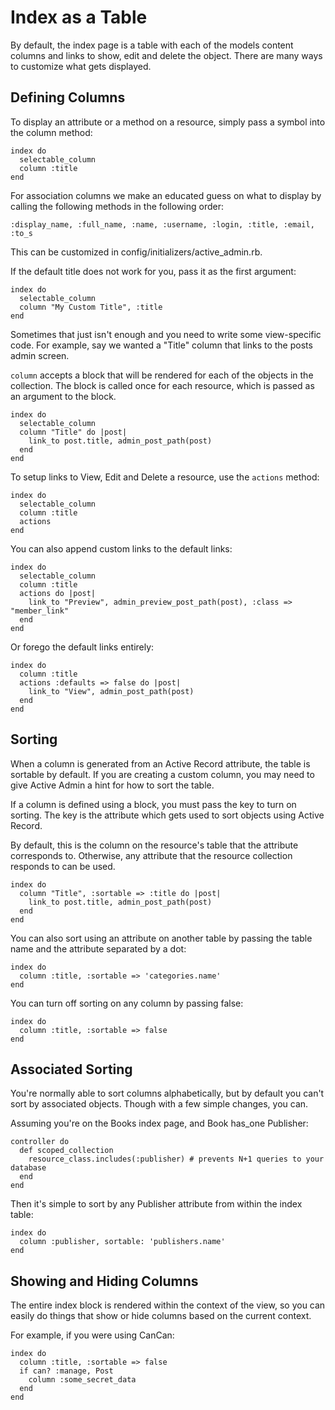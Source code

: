 <!--
  WARNING: Please DO NOT edit this file! Update
  source documentation in lib/active_admin/views
  and execute rake yard to regenerate it.
-->

# Index as a Table

By default, the index page is a table with each of the models content columns and links to
show, edit and delete the object. There are many ways to customize what gets
displayed.

## Defining Columns

To display an attribute or a method on a resource, simply pass a symbol into the
column method:

    index do
      selectable_column
      column :title
    end

For association columns we make an educated guess on what to display by
calling the following methods in the following order:

    :display_name, :full_name, :name, :username, :login, :title, :email, :to_s

This can be customized in config/initializers/active_admin.rb.

If the default title does not work for you, pass it as the first argument:

    index do
      selectable_column
      column "My Custom Title", :title
    end

Sometimes that just isn't enough and you need to write some view-specific code.
For example, say we wanted a "Title" column that links to the posts admin screen.

`column` accepts a block that will be rendered for each of the objects in the collection.
The block is called once for each resource, which is passed as an argument to the block.

    index do
      selectable_column
      column "Title" do |post|
        link_to post.title, admin_post_path(post)
      end
    end

To setup links to View, Edit and Delete a resource, use the `actions` method:

    index do
      selectable_column
      column :title
      actions
    end

You can also append custom links to the default links:

    index do
      selectable_column
      column :title
      actions do |post|
        link_to "Preview", admin_preview_post_path(post), :class => "member_link"
      end
    end

Or forego the default links entirely:

    index do
      column :title
      actions :defaults => false do |post|
        link_to "View", admin_post_path(post)
      end
    end

## Sorting

When a column is generated from an Active Record attribute, the table is
sortable by default. If you are creating a custom column, you may need to give
Active Admin a hint for how to sort the table.

If a column is defined using a block, you must pass the key to turn on sorting. The key
is the attribute which gets used to sort objects using Active Record.

By default, this is the column on the resource's table that the attribute corresponds to.
Otherwise, any attribute that the resource collection responds to can be used.

    index do
      column "Title", :sortable => :title do |post|
        link_to post.title, admin_post_path(post)
      end
    end

You can also sort using an attribute on another table by passing the table name
and the attribute separated by a dot:

    index do
      column :title, :sortable => 'categories.name'
    end

You can turn off sorting on any column by passing false:

    index do
      column :title, :sortable => false
    end

## Associated Sorting

You're normally able to sort columns alphabetically, but by default you
can't sort by associated objects. Though with a few simple changes, you can.

Assuming you're on the Books index page, and Book has_one Publisher:

    controller do
      def scoped_collection
        resource_class.includes(:publisher) # prevents N+1 queries to your database
      end
    end

Then it's simple to sort by any Publisher attribute from within the index table:

    index do
      column :publisher, sortable: 'publishers.name'
    end

## Showing and Hiding Columns

The entire index block is rendered within the context of the view, so you can
easily do things that show or hide columns based on the current context.

For example, if you were using CanCan:

    index do
      column :title, :sortable => false
      if can? :manage, Post
        column :some_secret_data
      end
    end
